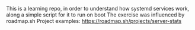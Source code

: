 This is a learning repo, in order to understand how systemd services work, along a simple script for it to run on boot 
The exercise was influenced by roadmap.sh Project examples: https://roadmap.sh/projects/server-stats
